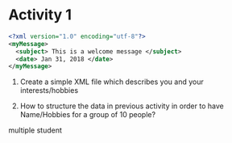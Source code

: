 # Activity 1

```xml
<?xml version="1.0" encoding="utf-8"?>​
<myMessage>​
  <subject> This is a welcome message </subject>​
  <date> Jan 31, 2018 </date>​
</myMessage>
```

1. Create a simple XML file which describes you and your interests/hobbies

2. How to structure the data in previous activity in order to have Name/Hobbies for a group of 10 people?


multiple student